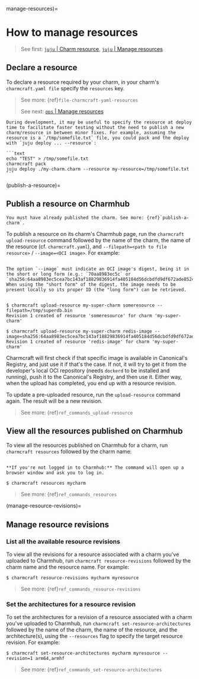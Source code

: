 manage-resources)=
# How to manage resources

> See first: [`juju` | Charm resource](https://juju.is/docs/juju/charm-resource), [`juju` | Manage resources](https://juju.is/docs/juju/manage-charm-resources)

## Declare a resource

To declare a resource required by your charm, in your charm's `charmcraft.yaml file` specify the `resources` key.

> See more: {ref}`file-charmcraft-yaml-resources`
>
> See next: [`ops` | Manage resources]()


````{tip}
During development, it may be useful to specify the resource at deploy time to facilitate faster testing without the need to publish a new charm/resource in between minor fixes. For example, assuming the resource is a `/tmp/somefile.txt` file, you could pack and the deploy with `juju deploy ... --resource`:

```text
echo "TEST" > /tmp/somefile.txt
charmcraft pack
juju deploy ./my-charm.charm --resource my-resource=/tmp/somefile.txt
```

````

(publish-a-resource)=
## Publish a resource on Charmhub

```{note}
You must have already published the charm. See more: {ref}`publish-a-charm`.

```

To publish a resource on its charm's Charmhub page, run the `charmcraft upload-resource` command followed by the name of the charm, the name of the resource (cf. `charmcraft.yaml`), and `--filepath=<path to file resource>` / `--image=<OCI image>`. For example:

```{note}

The option `--image` must indicate an OCI image's digest, being it in the short or long form (e.g.: `70aa8983ec5c` or `sha256:64aa8983ec5cea7bc143af18829836914fa405184d56dcbdfd9df672ade85249`). When using the "short form" of the digest, the image needs to be present locally so its proper ID (the "long form") can be retrieved.


```


```text
$ charmcraft upload-resource my-super-charm someresource --filepath=/tmp/superdb.bin
Revision 1 created of resource 'someresource' for charm 'my-super-charm'
```

```text
$ charmcraft upload-resource my-super-charm redis-image --image=sha256:64aa8983ec5cea7bc143af18829836914fa405184d56dcbdfd9df672ade85249
Revision 1 created of resource 'redis-image' for charm 'my-super-charm'
```

Charmcraft will first check if that specific image is available in Canonical's Registry, and just use it if that's the case. If not, it will try to get it from the developer's local OCI repository (needs `dockerd` to be installed and running), push it to the Canonical's Registry, and then use it. Either way, when the upload has completed, you end up with a resource revision.

To update a pre-uploaded resource, run the `upload-resource` command again. The result will be a new revision.

> See more: {ref}`ref_commands_upload-resource`

## View all the resources published on Charmhub 

To view all the resources published on Charmhub for a charm, run `charmcraft resources` followed by the charm name:

```{important}

**If you're not logged in to Charmhub:** The command will open up a browser window and ask you to log in.

```

```text
$ charmcraft resources mycharm
```

> See more: {ref}`ref_commands_resources`

(manage-resource-revisions)=
## Manage resource revisions
### List all the available resource revisions

To view all the revisions for a resource associated with a charm you've uploaded to Charmhub, run `charmcraft resource-revisions` followed by the charm name and the resource name. For example:

```text
$ charmcraft resource-revisions mycharm myresource
```

> See more: {ref}`ref_commands_resource-revisions`

### Set the architectures for a resource revision

To set the architectures for a revision of a resource associated with a charm you've uploaded to Charmhub, run `charmcraft set-resource-architectures` followed by the name of the charm, the name of the resource, and the architecture(s), using the `--resources` flag to specify the target resource revision. For example:

```text
$ charmcraft set-resource-architectures mycharm myresource --revision=1 arm64,armhf
```

> See more: {ref}`ref_commands_set-resource-architectures`

